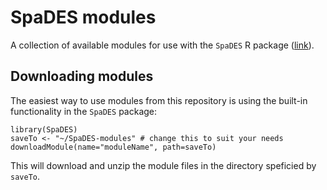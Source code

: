 # SpaDES modules

A collection of available modules for use with the `SpaDES` R package ([link](https://github.com/PredictiveEcology/SpaDES)).

## Downloading modules

The easiest way to use modules from this repository is using the built-in functionality in the `SpaDES` package:

    library(SpaDES)
    saveTo <- "~/SpaDES-modules" # change this to suit your needs
    downloadModule(name="moduleName", path=saveTo)

This will download and unzip the module files in the directory speficied by `saveTo`.
